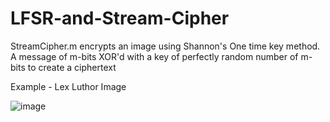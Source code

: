 # LFSR-and-Stream-Cipher

StreamCipher.m encrypts an image using Shannon's One time key method. A message of m-bits XOR'd with a key of perfectly random number of m-bits to create a ciphertext

Example - Lex Luthor Image

![image](https://user-images.githubusercontent.com/59804756/194739231-4f5f095b-2380-46f5-a3a6-cce779cb26d0.png)
